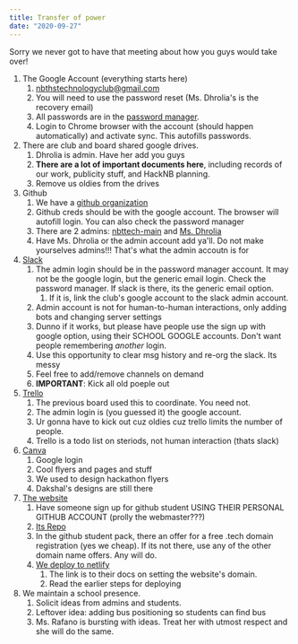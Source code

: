 ```yaml
---
title: Transfer of power
date: "2020-09-27"
---
```


Sorry we never got to have that meeting about how you guys would take over!

1. The Google Account (everything starts here)
   1. nbthstechnologyclub@gmail.com
   2. You will need to use the password reset (Ms. Dhrolia's is the recovery email)
   3. All passwords are in the [password manager](https://passwords.google.com).
   4. Login to Chrome browser with the account (should happen automatically) and activate sync. This autofills passwords.
2. There are club and board shared google drives.
   1. Dhrolia is admin. Have her add you guys
   2. **There are a lot of important documents here**, including records of our work, publicity stuff, and HackNB planning.
   3. Remove us oldies from the drives
3. Github
   1. We have a [github organization](https://github.com/nbttech)
   2. Github creds should be with the google account. The browser will autofill login. You can also check the password manager
   3. There are 2 admins: [nbttech-main](https://github.com/nbttech-main) and [Ms. Dhrolia](https://github.com/Insiyadhrolia)
   4. Have Ms. Dhrolia or the admin account add ya'll. Do not make yourselves admins!!! That's what the admin accoutn is for
4. [Slack](https://nbthstechclub.slack.com/)
   1. The admin login should be in the password manager account. It may not be the google login, but the generic email login. Check the password manager. If slack is there, its the generic email option.
      1. If it is, link the club's google account to the slack admin account.
   2. Admin account is not for human-to-human interactions, only adding bots and changing server settings
   3. Dunno if it works, but please have people use the sign up with google option, using their SCHOOL GOOGLE accounts. Don't want people remembering *another* login.
   4. Use this opportunity to clear msg history and re-org the slack. Its messy
   5. Feel free to add/remove channels on demand
   6. **IMPORTANT**: Kick all old poeple out
5. [Trello](https://trello.com/)
   1. The previous board used this to coordinate. You need not.
   2. The admin login is (you guessed it) the google account.
   3. Ur gonna have to kick out cuz oldies cuz trello limits the number of people.
   4. Trello is a todo list on steriods, not human interaction (thats slack)
6. [Canva](https://www.canva.com/)
   1. Google login
   2. Cool flyers and pages and stuff
   3. We used to design hackathon flyers
   4. Dakshal's designs are still there
7. [The website](https://nbths.tech/)
   1. Have someone sign up for github student USING THEIR PERSONAL GITHUB ACCOUNT (prolly the webmaster???)
   2. [Its Repo](https://github.com/nbttech/tech-club-website)
   3. In the github student pack, there an offer for a free .tech domain registration (yes we cheap). If its not there, use any of the other domain name offers. Any will do.
   4. [We deploy to netlify](https://docs.netlify.com/domains-https/custom-domains/#definitions)
      1. The link is to their docs on setting the website's domain.
      2. Read the earlier steps for deploying
8. We maintain a school presence.
   1. Solicit ideas from admins and students.
   2. Leftover idea: adding bus positioning so students can find bus
   3. Ms. Rafano is bursting with ideas. Treat her with utmost respect and she will do the same.
